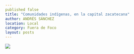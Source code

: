 ```yaml
---
published false
title: "Comunidades indígenas, en la capital zacatecana"
author: ANDRÉS SÁNCHEZ
location: Local
category: Fuera de Foco
layout: posts
---
```


![](http://i.imgur.com/jeIV2plm.jpg)
